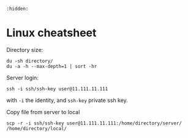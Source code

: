 ```{toctree}
:hidden:
```

# Linux cheatsheet
 
Directory size:

```
du -sh directory/
du -a -h --max-depth=1 | sort -hr
```

Server login:

```
ssh -i ssh/ssh-key user@11.111.11.111 
```

with `-i` the identity, and `ssh-key` private ssh key. 

Copy file from server to local 

```
scp -r -i ssh/ssh-key user@11.111.11.111:/home/directory/server/ /home/directory/local/
```

